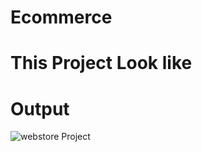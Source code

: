 # Ecommerce
# This Project Look like
# Output
![webstore Project](https://github.com/portfolio-asad/Ecommerce/assets/156701228/f096bcd0-ccad-4a94-85f0-e60732133af8)
